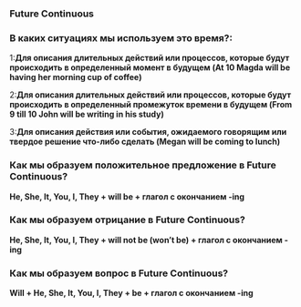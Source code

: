 ### Future Continuous

### В каких ситуациях мы используем это время?:
1:**Для описания длительных действий или процессов, которые будут происходить в определенный момент в будущем (At 10 Magda will be having her morning cup of coffee)**

2:**Для описания длительных действий или процессов, которые будут происходить в определенный промежуток времени в будущем (From 9 till 10 John will be writing in his study)**

3:**Для описания действия или события, ожидаемого говорящим или твердое решение что-либо сделать (Megan will be coming to lunch)**

### Как мы образуем положительное предложение в Future Continuous?
**He, She, It, You, I, They + will be + глагол с окончанием -ing**

### Как мы образуем отрицание в Future Continuous?
**He, She, It, You, I, They + will not be (won’t be) + глагол с окончанием -ing**

### Как мы образуем вопрос в Future Continuous?
**Will + He, She, It, You, I, They + be + глагол с окончанием -ing**
